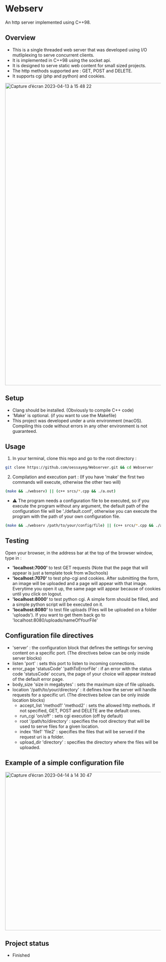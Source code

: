 # Webserv
An http server implemented using C++98.

## Overview
 * This is a single threaded web server that was developed using I/O mutliplexing to serve concurrent clients.
 * It is implemented in C++98 using the socket api.
 * It is designed to serve static web content for small sized projects.
 * The http methods supported are : GET, POST and DELETE.
 * It supports cgi (php and python) and cookies.
<img width="979" alt="Capture d’écran 2023-04-13 à 15 48 22" src="https://user-images.githubusercontent.com/96997041/231814758-4865f24b-a42e-4b2f-ab75-5ee27b3ed004.png">

## Setup
  * Clang should be installed. (Obviously to compile C++ code)
  * 'Make' is optional. (if you want to use the Makefile)
  * This project was developed under a unix environment (macOS). Compiling this code without errors in any other environment is not guaranteed.

## Usage
  1. In your terminal, clone this repo and go to the root directory : 
  ```bash
  git clone https://github.com/oessayeg/Webserver.git && cd Webserver
  ```
  2. Compilation and execution part : (If you have 'make' the first two commands will execute, otherwise the other two will)
  ```bash
  (make && ./webserv) || (c++ srcs/*.cpp && ./a.out)
  ```
  - :warning: The program needs a configuration file to be executed, so if you execute the program without any argument, the default path of the configuration file will be './default.conf', otherwise you can execute the program with the path of your own configuration file.
  ```bash
  (make && ./webserv /path/to/your/config/file) || (c++ srcs/*.cpp && ./a.out /path/to/your/config/file)
  ```
  
## Testing
Open your browser, in the address bar at the top of the browser window, type in :
  * **'localhost:7000'** to test GET requests (Note that the page that will appear is just a template took from w3schools)
  * **'localhost:7070'** to test php-cgi and cookies. After submitting the form, an image will be uploaded and a page will appear with that image. Everytime you open it up, the same page will appear because of cookies until you click on logout.
  * **'localhost:8000'** to test python cgi. A simple form should be filled, and a simple python script will be executed on it.
  * **'localhost:8080'** to test file uploads (Files will be uploaded on a folder 'uploads'). If you want to get them back go to 'localhost:8080/uploads/nameOfYourFile'

## Configuration file directives
  * 'server' : the configuration block that defines the settings for serving content on a specific port. (The directives below can be only inside server blocks)
  * listen 'port' : sets this port to listen to incoming connections.
  * error_page 'statusCode' 'pathToErrorFile' : if an error with the status code 'statusCode' occurs, the page of your choice will appear instead of the default error page.
  * body_size 'size in megabytes' : sets the maximum size of file uploads.
  * location '/path/to/your/directory' : it defines how the server will handle requests for a specific url. (The directives below can be only inside location blocks)
    * accept_list 'method1' 'method2' : sets the allowed http methods. If not specified, GET, POST and DELETE are the default ones.
    * run_cgi 'on/off' : sets cgi execution (off by default)
    * root '/path/to/directory' : specifies the root directory that will be used to serve files for a given location.
    * index 'file1' 'file2' : specifies the files that will be served if the request uri is a folder.
    * upload_dir 'directory' : specifies the directory where the files will be uploaded.

## Example of a simple configuration file
<img width="513" alt="Capture d’écran 2023-04-14 à 14 30 47" src="https://user-images.githubusercontent.com/96997041/232073486-9d45abf8-3a8b-4a1d-9973-73405d51e4ef.png">

## Project status
  * Finished
